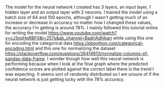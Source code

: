 The model for the neural network I created has 3 layers, an input layer, 1 hidden layer and an output layer with 2 neurons. I trained the model using a batch size of 64 and 100 epochs, although I wasn't getting much of an increase or decrease in accuracy no matter how I changed these values, the accuracy I'm getting is around 78%. I mainly followed this tutorial online for writing the model https://www.youtube.com/watch?v=cJ3oqHqRBF0&t=257s&ab_channel=BadriAdhikari while using this one for encoding the categorical data https://pbpython.com/categorical-encoding.html and this one for normalizing the dataset https://stackoverflow.com/questions/26414913/normalize-columns-of-pandas-data-frame. I wonder though how well this neural network is performing because when I look at the final graph where the predicted confidence scores are plotted against the correct label there is the trend I was expecting. It seems sort of randomly distributed so I am unsure of if the neural network is just getting lucky with the 78% accuracy.

